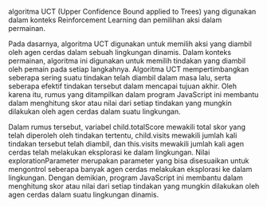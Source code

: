 algoritma UCT (Upper Confidence Bound applied to Trees) yang digunakan dalam konteks Reinforcement Learning dan pemilihan aksi dalam permainan.

Pada dasarnya, algoritma UCT digunakan untuk memilih aksi yang diambil oleh agen cerdas dalam sebuah lingkungan dinamis. Dalam konteks permainan, algoritma ini digunakan untuk memilih tindakan yang diambil oleh pemain pada setiap langkahnya. Algoritma UCT mempertimbangkan seberapa sering suatu tindakan telah diambil dalam masa lalu, serta seberapa efektif tindakan tersebut dalam mencapai tujuan akhir. Oleh karena itu, rumus yang ditampilkan dalam program JavaScript ini membantu dalam menghitung skor atau nilai dari setiap tindakan yang mungkin dilakukan oleh agen cerdas dalam suatu lingkungan.

Dalam rumus tersebut, variabel child.totalScore mewakili total skor yang telah diperoleh oleh tindakan tertentu, child.visits mewakili jumlah kali tindakan tersebut telah diambil, dan this.visits mewakili jumlah kali agen cerdas telah melakukan eksplorasi ke dalam lingkungan. Nilai explorationParameter merupakan parameter yang bisa disesuaikan untuk mengontrol seberapa banyak agen cerdas melakukan eksplorasi ke dalam lingkungan. Dengan demikian, program JavaScript ini membantu dalam menghitung skor atau nilai dari setiap tindakan yang mungkin dilakukan oleh agen cerdas dalam suatu lingkungan dinamis.
